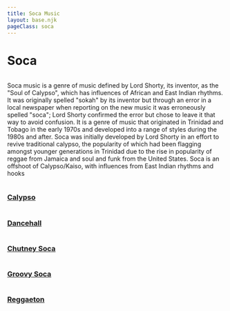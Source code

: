 ```yaml
---
title: Soca Music 
layout: base.njk
pageClass: soca
---
```

<h1 class="main-genre">Soca</h1>
<img src=""> <!-- image depicting the genre-->

<p class="summary">Soca music is a genre of music defined by Lord Shorty, its inventor, as the "Soul of Calypso", which has influences of African and East Indian rhythms. It was originally spelled "sokah" by its inventor but through an error in a local newspaper when reporting on the new music it was erroneously spelled "soca"; Lord Shorty confirmed the error but chose to leave it that way to avoid confusion. It is a genre of music that originated in Trinidad and Tobago in the early 1970s and developed into a range of styles during the 1980s and after. Soca was initially developed by Lord Shorty in an effort to revive traditional calypso, the popularity of which had been flagging amongst younger generations in Trinidad due to the rise in popularity of reggae from Jamaica and soul and funk from the United States. Soca is an offshoot of Calypso/Kaiso, with influences from East Indian rhythms and hooks <!-- summary of main genre here--> </p>

<!-- sub genre selection-->

<div class="sub">
    <a href="/calypso" class="sub-link">
<img src=""> <!-- image of popular album or artist from said sub-genre-->
<div class="sub-info">
<h3>Calypso<!--sub genre name--></h3>
<p><!-- short description of sub genre--></p>
</div>
</a>
</div>

<div class="sub">
    <a href="/dancehall" class="sub-link">
<img src=""> <!-- image of popular album or artist from said sub-genre-->
<div class="sub-info">
<h3>Dancehall<!--sub genre name--></h3>
<p><!-- short description of sub genre--></p>
</div>
</a>
</div>

<div class="sub">
    <a href="/chutneysoca" class="sub-link">
<img src=""> <!-- image of popular album or artist from said sub-genre-->
<div class="sub-info">
<h3>Chutney Soca<!--sub genre name--></h3>
<p><!-- short description of sub genre--></p>
</div>
</a>
</div>

<div class="sub">
    <a href="/groove" class="sub-link">
<img src=""> <!-- image of popular album or artist from said sub-genre-->
<div class="sub-info">
<h3>Groovy Soca<!--sub genre name--></h3>
<p><!-- short description of sub genre--></p>
</div>
</a>
</div>

<div class="sub">
    <a href="/reggaeton" class="sub-link">
<img src=""> <!-- image of popular album or artist from said sub-genre-->
<div class="sub-info">
<h3>Reggaeton<!--sub genre name--></h3>
<p><!-- short description of sub genre--></p>
</div>
</a>
</div>



